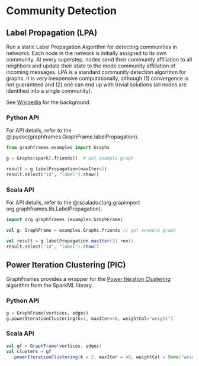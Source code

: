 # Community Detection

## Label Propagation (LPA)

Run a static Label Propagation Algorithm for detecting communities in networks. Each node in the network is initially assigned to its own community. At every superstep, nodes send their community affiliation to all neighbors and update their state to the mode community affiliation of incoming messages. LPA is a standard community detection algorithm for graphs. It is very inexpensive computationally, although (1) convergence is not guaranteed and (2) one can end up with trivial solutions (all nodes are identified into a single community).

See [Wikipedia](https://en.wikipedia.org/wiki/Label_Propagation_Algorithm) for the background.

### Python API

For API details, refer to the @:pydoc(graphframes.GraphFrame.labelPropagation).

```python
from graphframes.examples import Graphs

g = Graphs(spark).friends()  # Get example graph

result = g.labelPropagation(maxIter=5)
result.select("id", "label").show()
```

### Scala API

For API details, refer to the @:scaladoc(org.grapimport org.graphframes.lib.LabelPropagation).

```scala
import org.graphframes.{examples,GraphFrame}

val g: GraphFrame = examples.Graphs.friends // get example graph

val result = g.labelPropagation.maxIter(5).run()
result.select("id", "label").show()
```

## Power Iteration Clustering (PIC)

GraphFrames provides a wrapper for the [Power Iteration Clustering](https://www.cs.cmu.edu/~frank/papers/icml2010-pic-final.pdf) algorithm from the SparkML library.

### Python API

```python
g = GraphFrame(vertices, edges)
g.powerIterationClustering(k=2, maxIter=40, weightCol="weight")
```

### Scala API

```scala
val gf = GraphFrame(vertices, edges)
val clusters = gf
  .powerIterationClustering(k = 2, maxIter = 40, weightCol = Some("weight"))
```

